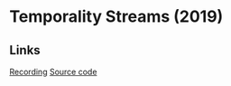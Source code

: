 # Temporality Streams (2019)

## Links

[Recording](https://soundcloud.com/ian-macdougald/temporality-streams)
[Source code]()


